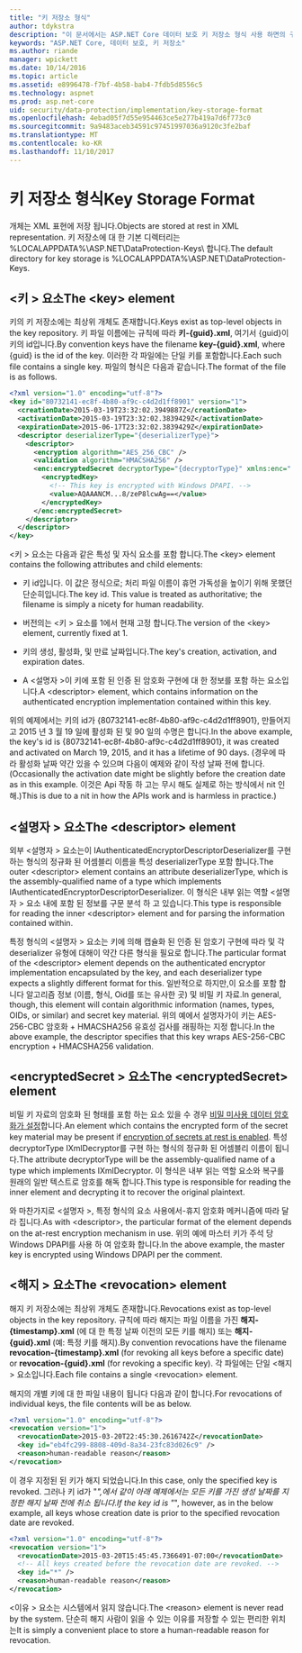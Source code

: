 ```yaml
---
title: "키 저장소 형식"
author: tdykstra
description: "이 문서에서는 ASP.NET Core 데이터 보호 키 저장소 형식 사용 하면의 구현 세부 사항을 설명 합니다."
keywords: "ASP.NET Core, 데이터 보호, 키 저장소"
ms.author: riande
manager: wpickett
ms.date: 10/14/2016
ms.topic: article
ms.assetid: e8996478-f7bf-4b58-bab4-7fdb5d8556c5
ms.technology: aspnet
ms.prod: asp.net-core
uid: security/data-protection/implementation/key-storage-format
ms.openlocfilehash: 4ebad05f7d55e954463ce5e277b419a7d6f773c0
ms.sourcegitcommit: 9a9483aceb34591c97451997036a9120c3fe2baf
ms.translationtype: MT
ms.contentlocale: ko-KR
ms.lasthandoff: 11/10/2017
---
```

# <a name="key-storage-format"></a><span data-ttu-id="2b5e7-104">키 저장소 형식</span><span class="sxs-lookup"><span data-stu-id="2b5e7-104">Key Storage Format</span></span>

<a name="data-protection-implementation-key-storage-format"></a>

<span data-ttu-id="2b5e7-105">개체는 XML 표현에 저장 됩니다.</span><span class="sxs-lookup"><span data-stu-id="2b5e7-105">Objects are stored at rest in XML representation.</span></span> <span data-ttu-id="2b5e7-106">키 저장소에 대 한 기본 디렉터리는 %LOCALAPPDATA%\ASP.NET\DataProtection-Keys\ 합니다.</span><span class="sxs-lookup"><span data-stu-id="2b5e7-106">The default directory for key storage is %LOCALAPPDATA%\ASP.NET\DataProtection-Keys\.</span></span>

## <a name="the-key-element"></a><span data-ttu-id="2b5e7-107">\<키 > 요소</span><span class="sxs-lookup"><span data-stu-id="2b5e7-107">The \<key> element</span></span>

<span data-ttu-id="2b5e7-108">키의 키 저장소에는 최상위 개체도 존재합니다.</span><span class="sxs-lookup"><span data-stu-id="2b5e7-108">Keys exist as top-level objects in the key repository.</span></span> <span data-ttu-id="2b5e7-109">키 파일 이름에는 규칙에 따라 **키-{guid}.xml**, 여기서 {guid}이 키의 id입니다.</span><span class="sxs-lookup"><span data-stu-id="2b5e7-109">By convention keys have the filename **key-{guid}.xml**, where {guid} is the id of the key.</span></span> <span data-ttu-id="2b5e7-110">이러한 각 파일에는 단일 키를 포함합니다.</span><span class="sxs-lookup"><span data-stu-id="2b5e7-110">Each such file contains a single key.</span></span> <span data-ttu-id="2b5e7-111">파일의 형식은 다음과 같습니다.</span><span class="sxs-lookup"><span data-stu-id="2b5e7-111">The format of the file is as follows.</span></span>

```xml
<?xml version="1.0" encoding="utf-8"?>
<key id="80732141-ec8f-4b80-af9c-c4d2d1ff8901" version="1">
  <creationDate>2015-03-19T23:32:02.3949887Z</creationDate>
  <activationDate>2015-03-19T23:32:02.3839429Z</activationDate>
  <expirationDate>2015-06-17T23:32:02.3839429Z</expirationDate>
  <descriptor deserializerType="{deserializerType}">
    <descriptor>
      <encryption algorithm="AES_256_CBC" />
      <validation algorithm="HMACSHA256" />
      <enc:encryptedSecret decryptorType="{decryptorType}" xmlns:enc="...">
        <encryptedKey>
          <!-- This key is encrypted with Windows DPAPI. -->
          <value>AQAAANCM...8/zeP8lcwAg==</value>
        </encryptedKey>
      </enc:encryptedSecret>
    </descriptor>
  </descriptor>
</key>
```

<span data-ttu-id="2b5e7-112">\<키 > 요소는 다음과 같은 특성 및 자식 요소를 포함 합니다.</span><span class="sxs-lookup"><span data-stu-id="2b5e7-112">The \<key> element contains the following attributes and child elements:</span></span>

* <span data-ttu-id="2b5e7-113">키 id입니다. 이 값은 정식으로; 처리 파일 이름이 휴먼 가독성을 높이기 위해 못했던 단순히입니다.</span><span class="sxs-lookup"><span data-stu-id="2b5e7-113">The key id. This value is treated as authoritative; the filename is simply a nicety for human readability.</span></span>

* <span data-ttu-id="2b5e7-114">버전의는 \<키 > 요소를 1에서 현재 고정 합니다.</span><span class="sxs-lookup"><span data-stu-id="2b5e7-114">The version of the \<key> element, currently fixed at 1.</span></span>

* <span data-ttu-id="2b5e7-115">키의 생성, 활성화, 및 만료 날짜입니다.</span><span class="sxs-lookup"><span data-stu-id="2b5e7-115">The key's creation, activation, and expiration dates.</span></span>

* <span data-ttu-id="2b5e7-116">A \<설명자 >이 키에 포함 된 인증 된 암호화 구현에 대 한 정보를 포함 하는 요소입니다.</span><span class="sxs-lookup"><span data-stu-id="2b5e7-116">A \<descriptor> element, which contains information on the authenticated encryption implementation contained within this key.</span></span>

<span data-ttu-id="2b5e7-117">위의 예제에서는 키의 id가 {80732141-ec8f-4b80-af9c-c4d2d1ff8901}, 만들어지고 2015 년 3 월 19 일에 활성화 된 및 90 일의 수명은 합니다.</span><span class="sxs-lookup"><span data-stu-id="2b5e7-117">In the above example, the key's id is {80732141-ec8f-4b80-af9c-c4d2d1ff8901}, it was created and activated on March 19, 2015, and it has a lifetime of 90 days.</span></span> <span data-ttu-id="2b5e7-118">(경우에 따라 활성화 날짜 약간 있을 수 있으며 다음이 예제와 같이 작성 날짜 전에 합니다.</span><span class="sxs-lookup"><span data-stu-id="2b5e7-118">(Occasionally the activation date might be slightly before the creation date as in this example.</span></span> <span data-ttu-id="2b5e7-119">이것은 Api 작동 하 고는 무시 해도 실제로 하는 방식에서 nit 인해.)</span><span class="sxs-lookup"><span data-stu-id="2b5e7-119">This is due to a nit in how the APIs work and is harmless in practice.)</span></span>

## <a name="the-descriptor-element"></a><span data-ttu-id="2b5e7-120">\<설명자 > 요소</span><span class="sxs-lookup"><span data-stu-id="2b5e7-120">The \<descriptor> element</span></span>

<span data-ttu-id="2b5e7-121">외부 \<설명자 > 요소는이 IAuthenticatedEncryptorDescriptorDeserializer를 구현 하는 형식의 정규화 된 어셈블리 이름을 특성 deserializerType 포함 합니다.</span><span class="sxs-lookup"><span data-stu-id="2b5e7-121">The outer \<descriptor> element contains an attribute deserializerType, which is the assembly-qualified name of a type which implements IAuthenticatedEncryptorDescriptorDeserializer.</span></span> <span data-ttu-id="2b5e7-122">이 형식은 내부 읽는 역할 \<설명자 > 요소 내에 포함 된 정보를 구문 분석 하 고 있습니다.</span><span class="sxs-lookup"><span data-stu-id="2b5e7-122">This type is responsible for reading the inner \<descriptor> element and for parsing the information contained within.</span></span>

<span data-ttu-id="2b5e7-123">특정 형식의 \<설명자 > 요소는 키에 의해 캡슐화 된 인증 된 암호기 구현에 따라 및 각 deserializer 유형에 대해이 약간 다른 형식을 필요로 합니다.</span><span class="sxs-lookup"><span data-stu-id="2b5e7-123">The particular format of the \<descriptor> element depends on the authenticated encryptor implementation encapsulated by the key, and each deserializer type expects a slightly different format for this.</span></span> <span data-ttu-id="2b5e7-124">일반적으로 하지만,이 요소를 포함 합니다 알고리즘 정보 (이름, 형식, Oid를 또는 유사한 곳) 및 비밀 키 자료.</span><span class="sxs-lookup"><span data-stu-id="2b5e7-124">In general, though, this element will contain algorithmic information (names, types, OIDs, or similar) and secret key material.</span></span> <span data-ttu-id="2b5e7-125">위의 예에서 설명자가이 키는 AES-256-CBC 암호화 + HMACSHA256 유효성 검사를 래핑하는 지정 합니다.</span><span class="sxs-lookup"><span data-stu-id="2b5e7-125">In the above example, the descriptor specifies that this key wraps AES-256-CBC encryption + HMACSHA256 validation.</span></span>

## <a name="the-encryptedsecret-element"></a><span data-ttu-id="2b5e7-126">\<encryptedSecret > 요소</span><span class="sxs-lookup"><span data-stu-id="2b5e7-126">The \<encryptedSecret> element</span></span>

<span data-ttu-id="2b5e7-127"><encryptedSecret> 비밀 키 자료의 암호화 된 형태를 포함 하는 요소 있을 수 경우 [비밀 미사용 데이터 암호화가 설정](key-encryption-at-rest.md#data-protection-implementation-key-encryption-at-rest)합니다.</span><span class="sxs-lookup"><span data-stu-id="2b5e7-127">An <encryptedSecret> element which contains the encrypted form of the secret key material may be present if [encryption of secrets at rest is enabled](key-encryption-at-rest.md#data-protection-implementation-key-encryption-at-rest).</span></span> <span data-ttu-id="2b5e7-128">특성 decryptorType IXmlDecryptor를 구현 하는 형식의 정규화 된 어셈블리 이름이 됩니다.</span><span class="sxs-lookup"><span data-stu-id="2b5e7-128">The attribute decryptorType will be the assembly-qualified name of a type which implements IXmlDecryptor.</span></span> <span data-ttu-id="2b5e7-129">이 형식은 내부 읽는 역할 <encryptedKey> 요소와 복구를 원래의 일반 텍스트로 암호를 해독 합니다.</span><span class="sxs-lookup"><span data-stu-id="2b5e7-129">This type is responsible for reading the inner <encryptedKey> element and decrypting it to recover the original plaintext.</span></span>

<span data-ttu-id="2b5e7-130">와 마찬가지로 \<설명자 >, 특정 형식의 <encryptedSecret> 요소 사용에서-휴지 암호화 메커니즘에 따라 달라 집니다.</span><span class="sxs-lookup"><span data-stu-id="2b5e7-130">As with \<descriptor>, the particular format of the <encryptedSecret> element depends on the at-rest encryption mechanism in use.</span></span> <span data-ttu-id="2b5e7-131">위의 예에 마스터 키가 주석 당 Windows DPAPI를 사용 하 여 암호화 합니다.</span><span class="sxs-lookup"><span data-stu-id="2b5e7-131">In the above example, the master key is encrypted using Windows DPAPI per the comment.</span></span>

## <a name="the-revocation-element"></a><span data-ttu-id="2b5e7-132">\<해지 > 요소</span><span class="sxs-lookup"><span data-stu-id="2b5e7-132">The \<revocation> element</span></span>

<span data-ttu-id="2b5e7-133">해지 키 저장소에는 최상위 개체도 존재합니다.</span><span class="sxs-lookup"><span data-stu-id="2b5e7-133">Revocations exist as top-level objects in the key repository.</span></span> <span data-ttu-id="2b5e7-134">규칙에 따라 해지는 파일 이름을 가진 **해지-{timestamp}.xml** (에 대 한 특정 날짜 이전의 모든 키를 해지) 또는 **해지-{guid}.xml** (예: 특정 키를 해지).</span><span class="sxs-lookup"><span data-stu-id="2b5e7-134">By convention revocations have the filename **revocation-{timestamp}.xml** (for revoking all keys before a specific date) or **revocation-{guid}.xml** (for revoking a specific key).</span></span> <span data-ttu-id="2b5e7-135">각 파일에는 단일 \<해지 > 요소입니다.</span><span class="sxs-lookup"><span data-stu-id="2b5e7-135">Each file contains a single \<revocation> element.</span></span>

<span data-ttu-id="2b5e7-136">해지의 개별 키에 대 한 파일 내용이 됩니다 다음과 같이 합니다.</span><span class="sxs-lookup"><span data-stu-id="2b5e7-136">For revocations of individual keys, the file contents will be as below.</span></span>

```xml
<?xml version="1.0" encoding="utf-8"?>
<revocation version="1">
  <revocationDate>2015-03-20T22:45:30.2616742Z</revocationDate>
  <key id="eb4fc299-8808-409d-8a34-23fc83d026c9" />
  <reason>human-readable reason</reason>
</revocation>
```

<span data-ttu-id="2b5e7-137">이 경우 지정된 된 키가 해지 되었습니다.</span><span class="sxs-lookup"><span data-stu-id="2b5e7-137">In this case, only the specified key is revoked.</span></span> <span data-ttu-id="2b5e7-138">그러나 키 id가 "*",에서 같이 아래 예제에서는 모든 키를 가진 생성 날짜를 지정한 해지 날짜 전에 취소 됩니다.</span><span class="sxs-lookup"><span data-stu-id="2b5e7-138">If the key id is "*", however, as in the below example, all keys whose creation date is prior to the specified revocation date are revoked.</span></span>

```xml
<?xml version="1.0" encoding="utf-8"?>
<revocation version="1">
  <revocationDate>2015-03-20T15:45:45.7366491-07:00</revocationDate>
  <!-- All keys created before the revocation date are revoked. -->
  <key id="*" />
  <reason>human-readable reason</reason>
</revocation>
```

<span data-ttu-id="2b5e7-139">\<이유 > 요소는 시스템에서 읽지 않습니다.</span><span class="sxs-lookup"><span data-stu-id="2b5e7-139">The \<reason> element is never read by the system.</span></span> <span data-ttu-id="2b5e7-140">단순히 해지 사람이 읽을 수 있는 이유를 저장할 수 있는 편리한 위치는</span><span class="sxs-lookup"><span data-stu-id="2b5e7-140">It is simply a convenient place to store a human-readable reason for revocation.</span></span>
